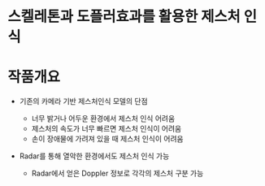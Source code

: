 스켈레톤과 도플러효과를 활용한 제스처 인식
===============
# 작품개요
* 기존의 카메라 기반 제스처인식 모델의 단점
  * 너무 밝거나 어두운 환경에서 제스처 인식 어려움
  * 제스처의 속도가 너무 빠르면 제스처 인식이 어려움
  * 손이 장애물에 가려져 있을 때 제스처 인식이 어려움

* Radar를 통해 열악한 환경에서도 제스처 인식 가능
  * Radar에서 얻은 Doppler 정보로 각각의 제스처 구분 가능
